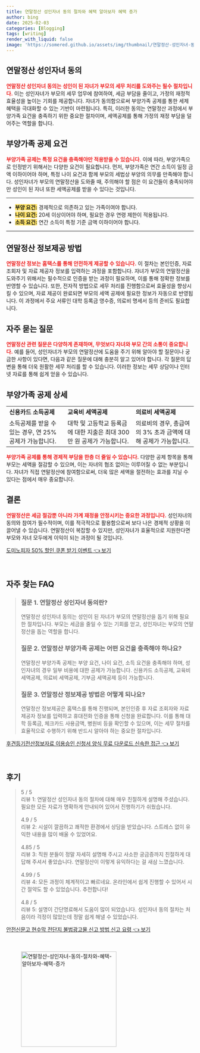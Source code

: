 ```yaml
---
title: 연말정산 성인자녀 동의 절차와 혜택 알아보자 혜택 증가
author: bing
date: 2025-02-03
categories: [Blogging]
tags: [writing]
render_with_liquid: false
image: 'https://somered.github.io/assets/img/thumbnail/연말정산-성인자녀-동의-절차와-혜택-알아보자-혜택-증가.webp'
---
```



<h2 id='연말정산_성인자녀_동의'>연말정산 성인자녀 동의</h2>

<p><b><span style="color: #ee2323;">연말정산 성인자녀 동의는 성인이 된 자녀가 부모의 세무 처리를 도와주는 필수 절차입니다.</span></b> 이는 성인자녀가 부모의 세무 업무에 참여하여, 세금 부담을 줄이고, 가정의 재정적 효율성을 높이는 기회를 제공합니다. 자녀가 동의함으로써 부양가족 공제를 통한 세제 혜택을 극대화할 수 있는 기반이 마련됩니다. 특히, 이러한 동의는 연말정산 과정에서 부양가족 요건을 충족하기 위한 중요한 절차이며, 세액공제를 통해 가정의 재정 부담을 덜어주는 역할을 합니다.</p>

<h2 id='부양가족_공제_요건'>부양가족 공제 요건</h2>

<p><b><span style="color: #ee2323;">부양가족 공제는 특정 요건을 충족해야만 적용받을 수 있습니다.</span></b> 이에 따라, 부양가족으로 인정받기 위해서는 다양한 요건이 필요합니다. 먼저, 부양가족은 연간 소득이 일정 금액 이하이어야 하며, 특정 나이 요건과 함께 부모의 세법상 부양의 의무를 만족해야 합니다. 성인자녀가 부모의 연말정산을 도와줄 때, 주의해야 할 점은 이 요건들이 충족되어야만 성인이 된 자녀 또한 세액공제를 받을 수 있다는 것입니다.</p>

<hr />

<ul>
    <li><b><span style="background-color: #ffe066;">부양 요건:</span></b> 경제적으로 의존하고 있는 가족이여야 합니다.</li>
    <li><b><span style="background-color: #ffe066;">나이 요건:</span></b> 20세 이상이어야 하며, 필요한 경우 연령 제한이 적용됩니다.</li>
    <li><b><span style="background-color: #ffe066;">소득 요건:</span></b> 연간 소득이 특정 기준 금액 이하이어야 합니다.</li>
</ul>

<hr />

<h2 id='연말정산_정보제공_방법'>연말정산 정보제공 방법</h2>

<p><b><span style="color: #ee2323;">연말정산 정보는 홈택스를 통해 안전하게 제공할 수 있습니다.</span></b> 이 절차는 본인인증, 자료 조회자 및 자료 제공자 정보를 입력하는 과정을 포함합니다. 자녀가 부모의 연말정산을 도와주기 위해서는 필수적으로 인증을 받는 과정이 필요하며, 이를 통해 정확한 정보를 반영할 수 있습니다. 또한, 전자적 방법으로 세무 처리를 진행함으로써 효율성을 향상시킬 수 있으며, 자료 제공이 완료되면 부모의 세액 공제에 필요한 정보가 자동으로 반영됩니다. 이 과정에서 주요 서류인 대학 등록금 영수증, 의료비 명세서 등의 준비도 필요합니다.</p>

<h2 id='자주_묻는_질문'>자주 묻는 질문</h2>

<p><b><span style="color: #ee2323;">연말정산 관련 질문은 다양하게 존재하며, 무엇보다 자녀와 부모 간의 소통이 중요합니다.</span></b> 예를 들어, 성인자녀가 부모의 연말정산에 도움을 주기 위해 알아야 할 질문이나 궁금한 사항이 있다면, 다음과 같은 질문에 대해 충분히 알고 있어야 합니다. 각 질문의 답변을 통해 더욱 원활한 세무 처리를 할 수 있습니다. 이러한 정보는 세무 상담이나 인터넷 자료를 통해 쉽게 얻을 수 있습니다.</p>

<h2 id='부양가족_공제_상세'>부양가족 공제 상세</h2>

<table>
    <tr>
        <td><b>신용카드 소득공제</b></td>
        <td><b>교육비 세액공제</b></td>
        <td><b>의료비 세액공제</b></td>
    </tr>
    <tr>
        <td>소득공제를 받을 수 있는 경우, 연 25% 공제가 가능합니다.</td>
        <td>대학 및 고등학교 등록금에 대한 지출은 최대 300만 원 공제가 가능합니다.</td>
        <td>의료비의 경우, 총급여의 3% 초과 금액에 대해 공제가 가능합니다.</td>
    </tr>
</table>

<p><b><span style="color: #ee2323;">부양가족 공제를 통해 경제적 부담을 한층 더 줄일 수 있습니다.</span></b> 다양한 공제 항목을 통해 부모는 세액을 절감할 수 있으며, 이는 자녀의 협조 없이는 이루어질 수 없는 부분입니다. 자녀가 직접 연말정산에 참여함으로써, 더욱 많은 세액을 절전하는 효과를 지닐 수 있다는 점에서 매우 중요합니다.</p>

<h2 id='결론'>결론</h2>

<p><b><span style="color: #ee2323;">연말정산은 세금 절감뿐 아니라 가계 재정을 안정시키는 중요한 과정입니다.</span></b> 성인자녀의 동의와 참여가 필수적이며, 이를 적극적으로 활용함으로써 보다 나은 경제적 상황을 이끌어낼 수 있습니다. 연말정산이 복잡할 수 있지만, 성인자녀가 효율적으로 지원한다면 부모와 자녀 모두에게 이익이 되는 과정이 될 것입니다.</p>


<p><a class="click-button" title="도미노피자 50% 할인 쿠폰 받기 이벤트" href="https://somered.github.io/posts/%EB%8F%84%EB%AF%B8%EB%85%B8%ED%94%BC%EC%9E%90-50-%ED%95%A0%EC%9D%B8-%EC%BF%A0%ED%8F%B0-%EB%B0%9B%EA%B8%B0-%EC%9D%B4%EB%B2%A4%ED%8A%B8/" rel="dofollow">도미노피자 50% 할인 쿠폰 받기 이벤트 👈 보기</a></p><br>
<h2 id='자주_찾는_FAQ'>자주 찾는 FAQ</h2>
<div itemscope="" itemtype="https://schema.org/FAQPage"> 
<blockquote> 
<div itemscope="" itemprop="mainEntity" itemtype="https://schema.org/Question"> 
<h3 itemprop="name">질문 1. 연말정산 성인자녀 동의란?</h3> 
<div itemscope="" itemprop="acceptedAnswer" itemtype="https://schema.org/Answer"> 
<span itemprop="text"> 
<p>연말정산 성인자녀 동의는 성인이 된 자녀가 부모의 연말정산을 돕기 위해 필요한 절차입니다. 부모는 세금을 줄일 수 있는 기회를 얻고, 성인자녀는 부모의 연말정산을 돕는 역할을 합니다.</p> 
</span> 
</div> 
</div> 

<div itemscope="" itemprop="mainEntity" itemtype="https://schema.org/Question"> 
<h3 itemprop="name">질문 2. 연말정산 부양가족 공제는 어떤 요건을 충족해야 하나요?</h3> 
<div itemscope="" itemprop="acceptedAnswer" itemtype="https://schema.org/Answer"> 
<span itemprop="text"> 
<p>연말정산 부양가족 공제는 부양 요건, 나이 요건, 소득 요건을 충족해야 하며, 성인자녀의 경우 일부 비용에 대한 공제가 가능합니다. 신용카드 소득공제, 교육비 세액공제, 의료비 세액공제, 기부금 세액공제 등이 가능합니다.</p> 
</span> 
</div> 
</div> 

<div itemscope="" itemprop="mainEntity" itemtype="https://schema.org/Question"> 
<h3 itemprop="name">질문 3. 연말정산 정보제공 방법은 어떻게 되나요?</h3> 
<div itemscope="" itemprop="acceptedAnswer" itemtype="https://schema.org/Answer"> 
<span itemprop="text"> 
<p>연말정산 정보제공은 홈택스를 통해 진행되며, 본인인증 후 자료 조회자와 자료 제공자 정보를 입력하고 휴대전화 인증을 통해 신청을 완료합니다. 이를 통해 대학 등록금, 체크카드 사용금액, 병원비 등을 확인할 수 있으며, 이는 세무 절차를 효율적으로 수행하기 위해 반드시 알아야 하는 중요한 절차입니다.</p> 
</span> 
</div> 
</div> 
</blockquote> 
</div>
<p><a class="click-button" title="후견등기전산정보자료 이용승인 신청서 양식 무료 다운로드 신속한 접근" href="https://somered.github.io/posts/%ED%9B%84%EA%B2%AC%EB%93%B1%EA%B8%B0%EC%A0%84%EC%82%B0%EC%A0%95%EB%B3%B4%EC%9E%90%EB%A3%8C-%EC%9D%B4%EC%9A%A9%EC%8A%B9%EC%9D%B8-%EC%8B%A0%EC%B2%AD%EC%84%9C-%EC%96%91%EC%8B%9D-%EB%AC%B4%EB%A3%8C-%EB%8B%A4%EC%9A%B4%EB%A1%9C%EB%93%9C-%EC%8B%A0%EC%86%8D%ED%95%9C-%EC%A0%91%EA%B7%BC/" rel="dofollow">후견등기전산정보자료 이용승인 신청서 양식 무료 다운로드 신속한 접근 👈 보기</a></p><br>
<h2 id='후기'>후기</h2>
<div itemscope itemtype="https://schema.org/Product">
  <blockquote>
  <div itemprop="review" itemscope itemtype="https://schema.org/Review">
      <div itemprop="reviewRating" itemscope itemtype="https://schema.org/Rating"> <span itemprop="ratingValue">5</span> / <span itemprop="bestRating">5</span> </div>
      <span itemprop="reviewBody">리뷰 1: 연말정산 성인자녀 동의 절차에 대해 매우 친절하게 설명해 주셨습니다. 필요한 모든 자료가 명확하게 안내되어 있어서 진행하기가 쉬웠습니다.</span>
  </div>
  <br>
  <div itemprop="review" itemscope itemtype="https://schema.org/Review">
      <div itemprop="reviewRating" itemscope itemtype="https://schema.org/Rating"> <span itemprop="ratingValue">4.9</span> / <span itemprop="bestRating">5</span> </div>
      <span itemprop="reviewBody">리뷰 2: 시설이 깔끔하고 쾌적한 환경에서 상담을 받았습니다. 스트레스 없이 유익한 내용을 많이 배울 수 있었어요.</span>
  </div>
  <br>
  <div itemprop="review" itemscope itemtype="https://schema.org/Review">
      <div itemprop="reviewRating" itemscope itemtype="https://schema.org/Rating"> <span itemprop="ratingValue">4.85</span> / <span itemprop="bestRating">5</span> </div>
      <span itemprop="reviewBody">리뷰 3: 직원 분들이 정말 자세히 설명해 주시고 사소한 궁금증까지 친절하게 대답해 주셔서 좋았습니다. 연말정산이 이렇게 유익하다는 걸 새삼 느꼈습니다.</span>
  </div>
  <br>
  <div itemprop="review" itemscope itemtype="https://schema.org/Review">
      <div itemprop="reviewRating" itemscope itemtype="https://schema.org/Rating"> <span itemprop="ratingValue">4.99</span> / <span itemprop="bestRating">5</span> </div>
      <span itemprop="reviewBody">리뷰 4: 모든 과정이 체계적이고 빠르네요. 온라인에서 쉽게 진행할 수 있어서 시간 절약도 할 수 있었습니다. 추천합니다!</span>
  </div>
  <br>
  <div itemprop="review" itemscope itemtype="https://schema.org/Review">
      <div itemprop="reviewRating" itemscope itemtype="https://schema.org/Rating"> <span itemprop="ratingValue">4.8</span> / <span itemprop="bestRating">5</span> </div>
      <span itemprop="reviewBody">리뷰 5: 설명이 간단명료해서 도움이 많이 되었습니다. 성인자녀 동의 절차는 처음이라 걱정이 많았는데 정말 쉽게 해낼 수 있었습니다.</span>
  </div>
  </blockquote>
</div>
<p><a class="click-button" title="안전신문고 현수막 전단지 불법광고물 신고 방법 신고 요령" href="https://somered.github.io/posts/%EC%95%88%EC%A0%84%EC%8B%A0%EB%AC%B8%EA%B3%A0-%ED%98%84%EC%88%98%EB%A7%89-%EC%A0%84%EB%8B%A8%EC%A7%80-%EB%B6%88%EB%B2%95%EA%B4%91%EA%B3%A0%EB%AC%BC-%EC%8B%A0%EA%B3%A0-%EB%B0%A9%EB%B2%95-%EC%8B%A0%EA%B3%A0-%EC%9A%94%EB%A0%B9/" rel="dofollow">안전신문고 현수막 전단지 불법광고물 신고 방법 신고 요령 👈 보기</a></p><br>
<figure class="image"><img src="https://somered.github.io/assets/img/thumbnail/연말정산-성인자녀-동의-절차와-혜택-알아보자-혜택-증가.webp" alt="연말정산-성인자녀-동의-절차와-혜택-알아보자-혜택-증가" width="256" height="256"></figure>